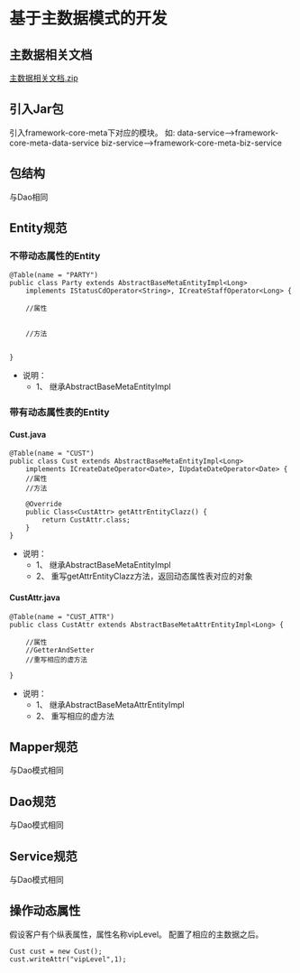 # 基于主数据模式的开发

## 主数据相关文档

[主数据相关文档.zip](https://github.com/linzhiqiang0514/framework-core-manul/tree/1df45a1bb4a06a60b6ce0d46acfbf60aed11f254/.gitbook/assets/主数据相关文档.zip)

## 引入Jar包
引入framework-core-meta下对应的模块。
如:
data-service-->framework-core-meta-data-service
biz-service-->framework-core-meta-biz-service
## 包结构

与Dao相同

## Entity规范

### 不带动态属性的Entity

```text
@Table(name = "PARTY")
public class Party extends AbstractBaseMetaEntityImpl<Long>
    implements IStatusCdOperator<String>, ICreateStaffOperator<Long> {

    //属性


    //方法


}
```

* 说明：
  * 1、 继承AbstractBaseMetaEntityImpl

### 带有动态属性表的Entity

#### Cust.java

```text
@Table(name = "CUST")
public class Cust extends AbstractBaseMetaEntityImpl<Long>
    implements ICreateDateOperator<Date>, IUpdateDateOperator<Date> {
    //属性
    //方法

    @Override
    public Class<CustAttr> getAttrEntityClazz() {
        return CustAttr.class;
    }
}
```

* 说明：
  * 1、 继承AbstractBaseMetaEntityImpl
  * 2、 重写getAttrEntityClazz方法，返回动态属性表对应的对象

#### CustAttr.java

```text
@Table(name = "CUST_ATTR")
public class CustAttr extends AbstractBaseMetaAttrEntityImpl<Long> {

    //属性
    //GetterAndSetter    
    //重写相应的虚方法

}
```

* 说明：
  * 1、 继承AbstractBaseMetaAttrEntityImpl
  * 2、 重写相应的虚方法

## Mapper规范

与Dao模式相同

## Dao规范

与Dao模式相同

## Service规范

与Dao模式相同

## 操作动态属性

假设客户有个纵表属性，属性名称vipLevel。 配置了相应的主数据之后。

```text
Cust cust = new Cust();
cust.writeAttr("vipLevel",1);
```


